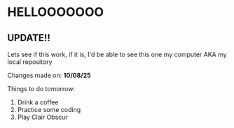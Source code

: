 HELLOOOOOOO
==============
UPDATE!!
---------------

Lets see if this work, if it is, I'd be able to see this one my computer
AKA my local repository 

Changes made on: **10/08/25**

Things to do tomorrow:

1. Drink a coffee
2. Practice some coding
3. Play Clair Obscur
